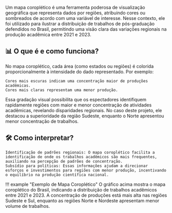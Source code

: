 Um mapa coroplético é uma ferramenta poderosa de visualização geográfica que representa dados por regiões, atribuindo cores ou sombreados de acordo com uma variável de interesse. Nesse contexto, ele foi utilizado para ilustrar a distribuição de trabalhos de pós-graduação defendidos no Brasil, permitindo uma visão clara das variações regionais na produção acadêmica entre 2021 e 2023.

## 📊 O que é e como funciona?

No mapa coroplético, cada área (como estados ou regiões) é colorida proporcionalmente à intensidade do dado representado. Por exemplo:

    Cores mais escuras indicam uma concentração maior de produções acadêmicas.
    Cores mais claras representam uma menor produção.

Essa gradação visual possibilita que os espectadores identifiquem rapidamente regiões com maior e menor concentração de atividades acadêmicas, revelando disparidades regionais. No caso deste projeto, ele destacou a superioridade da região Sudeste, enquanto o Norte apresentou menor concentração de trabalhos.

## 🛠️ Como interpretar?

    Identificação de padrões regionais: O mapa coroplético facilita a identificação de onde os trabalhos acadêmicos são mais frequentes, auxiliando na percepção de padrões de concentração.
    Subsídio para políticas: Essas informações ajudam a direcionar esforços e investimentos para regiões com menor produção, incentivando o equilíbrio na produção científica nacional.

!!! example "Exemplo de Mapa Coroplético"
O gráfico acima mostra o mapa coroplético do Brasil, indicando a distribuição de trabalhos acadêmicos entre 2021 e 2023. A concentração de produções está mais alta nas regiões Sudeste e Sul, enquanto as regiões Norte e Nordeste apresentam menor volume de trabalhos.


